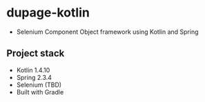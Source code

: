 # dupage-kotlin
- Selenium Component Object framework using Kotlin and Spring


## Project stack
- Kotlin 1.4.10
- Spring 2.3.4
- Selenium (TBD)
- Built with Gradle
